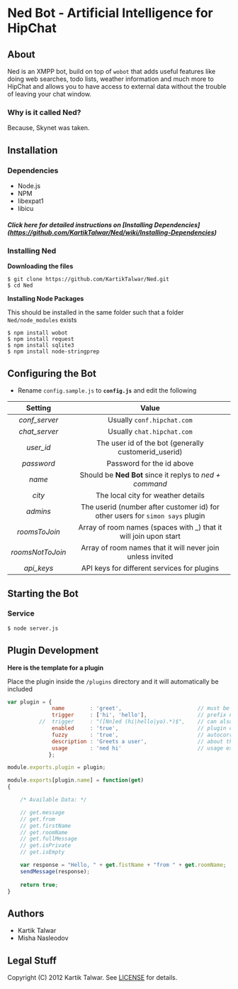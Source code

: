# Ned Bot - Artificial Intelligence for HipChat


## About

Ned is an XMPP bot, build on top of `wobot` that adds useful features like doing web searches, todo lists, weather information and much more to HipChat and allows you to have access to external data without the trouble of leaving your chat window.


### Why is it called Ned?

Because, Skynet was taken.


## Installation

### Dependencies

- Node.js
- NPM
- libexpat1
- libicu


##### Click here for detailed instructions on [Installing Dependencies] (https://github.com/KartikTalwar/Ned/wiki/Installing-Dependencies)


### Installing Ned


**Downloading the files**

```
$ git clone https://github.com/KartikTalwar/Ned.git
$ cd Ned
```

**Installing Node Packages**

This should be installed in the same folder such that a folder `Ned/node_modules` exists

```
$ npm install wobot
$ npm install request
$ npm install sqlite3
$ npm install node-stringprep
```

## Configuring the Bot

- Rename `config.sample.js` to **`config.js`** and edit the following


|    **Setting**     |                                   **Value**                                     |
|:------------------:|:-------------------------------------------------------------------------------:|
|  *conf_server*     |  Usually `conf.hipchat.com`                                                     |
|  *chat_server*     |  Usually `chat.hipchat.com`                                                     |
|  *user_id*         |  The user id of the bot (generally customerid_userid)                           |
|  *password*        |  Password for the id above                                                      |
|  *name*            |  Should be **Ned Bot** since it replys to *ned + command*                       |
|  *city*            |  The local city for weather details                                             |
|  *admins*          |  The userid (number after customer id) for other users for `simon says` plugin  |
|  *roomsToJoin*     |  Array of room names (spaces with _) that it will join upon start               |
|  *roomsNotToJoin*  |  Array of room names that it will never join unless invited                     |
|  *api_keys*        |  API keys for different services for plugins                                    |


## Starting the Bot

### Service

```sh
$ node server.js
```


## Plugin Development


**Here is the template for a plugin**

Place the plugin inside the `/plugins` directory and it will automatically be included


```js
var plugin = {
              name        : 'greet',                        // must be unique
              trigger     : ['hi', 'hello'],                // prefix ned
          //  trigger     : "([Nn]ed (hi|hello|yo).*)$",    // can also use regex
              enabled     : 'true',                         // plugin can be inactive
              fuzzy       : 'true',                         // autocorrect mispelled trigger
              description : 'Greets a user',                // about the plugin
              usage       : 'ned hi'                        // usage example
             };

module.exports.plugin = plugin;

module.exports[plugin.name] = function(get)
{

    /* Available Data: */

    // get.message
    // get.from
    // get.firstName
    // get.roomName
    // get.fullMessage
    // get.isPrivate
    // get.isEmpty

    var response = "Hello, " + get.fistName + "from " + get.roomName;
    sendMessage(response);
    
    return true;
}
```


## Authors

- Kartik Talwar
- Misha Nasleodov


## Legal Stuff

Copyright (C) 2012 Kartik Talwar. See [LICENSE](https://github.com/KartikTalwar/Ned/blob/master/LICENSE) for details.

